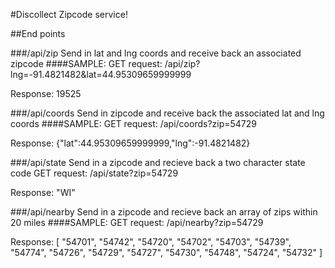 #Discollect Zipcode service!

##End points

###/api/zip
Send in lat and lng coords and receive back an associated zipcode
####SAMPLE:
GET request:
/api/zip?lng=-91.4821482&lat=44.95309659999999

Response:
19525

###/api/coords
Send in zipcode and receive back the associated lat and lng coords
####SAMPLE:
GET request:
/api/coords?zip=54729

Response:
{"lat":44.95309659999999,"lng":-91.4821482}

###/api/state
Send in a zipcode and recieve back a two character state code
GET request:
/api/state?zip=54729

Response:
"WI"

###/api/nearby
Send in a zipcode and recieve back an array of zips within 20 miles
####SAMPLE:
GET request:
/api/nearby?zip=54729

Response:
[
  "54701",
  "54742",
  "54720",
  "54702",
  "54703",
  "54739",
  "54774",
  "54726",
  "54729",
  "54727",
  "54730",
  "54748",
  "54724",
  "54732"
]

